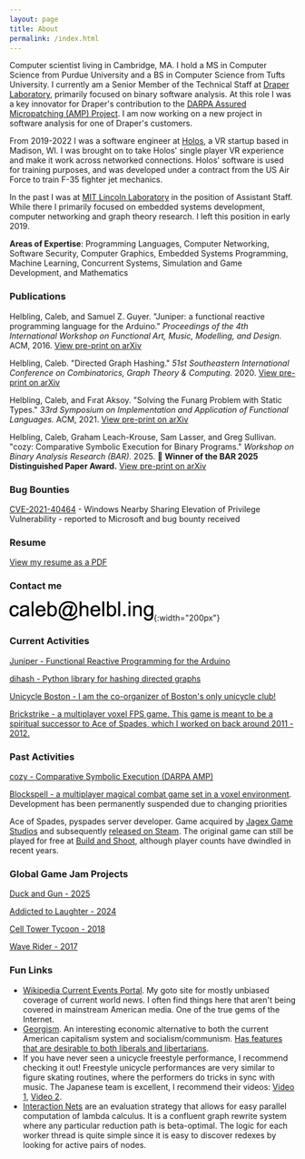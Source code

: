 ```yaml
---
layout: page
title: About
permalink: /index.html
---
```


Computer scientist living in Cambridge, MA. I hold a MS in Computer Science from Purdue University and a BS in Computer Science from Tufts University. I currently am a Senior Member of the Technical Staff at [Draper Laboratory](https://www.draper.com/), primarily focused on binary software analysis. At this role I was a key innovator for Draper's contribution to the [DARPA Assured Micropatching (AMP) Project](https://www.darpa.mil/program/assured-micropatching). I am now working on a new project in software analysis for one of Draper's customers.

From 2019-2022 I was a software engineer at [Holos](https://holos.io/), a VR startup based in Madison, WI. I was brought on to take Holos' single player VR experience and make it work across networked connections. Holos' software is used for training purposes, and was developed under a contract from the US Air Force to train F-35 fighter jet mechanics.

In the past I was at [MIT Lincoln Laboratory](https://www.ll.mit.edu/) in the position of Assistant Staff. While there I primarily focused on embedded systems development, computer networking and graph theory research. I left this position in early 2019.

**Areas of Expertise**: Programming Languages, Computer Networking, Software Security, Computer Graphics, Embedded Systems Programming, Machine Learning, Concurrent Systems, Simulation and Game Development, and Mathematics

### Publications

Helbling, Caleb, and Samuel Z. Guyer. "Juniper: a functional reactive programming language for the Arduino." *Proceedings of the 4th International Workshop on Functional Art, Music, Modelling, and Design.* ACM, 2016. [View pre-print on arXiv](https://arxiv.org/abs/1911.12932)

Helbling, Caleb. "Directed Graph Hashing." *51st Southeastern International Conference on Combinatorics, Graph Theory & Computing.* 2020. [View pre-print on arXiv](https://arxiv.org/abs/2002.06653)

Helbling, Caleb, and Fırat Aksoy. "Solving the Funarg Problem with Static Types." *33rd Symposium on Implementation and Application of Functional Languages.* ACM, 2021. [View pre-print on arXiv](https://arxiv.org/abs/2108.07389)

Helbling, Caleb, Graham Leach-Krouse, Sam Lasser, and Greg Sullivan. "cozy: Comparative Symbolic Execution for Binary Programs." *Workshop on Binary Analysis Research (BAR).* 2025. 🔴 **Winner of the BAR 2025 Distinguished Paper Award.** [View pre-print on arXiv](https://arxiv.org/abs/2504.00151)


### Bug Bounties

[CVE-2021-40464](https://msrc.microsoft.com/update-guide/vulnerability/CVE-2021-40464) - Windows Nearby Sharing Elevation of Privilege Vulnerability - reported to Microsoft and bug bounty received

### Resume

[View my resume as a PDF](resume.pdf)

### Contact me

![My Image](/images/e.png){:width="200px"}

### Current Activities

[Juniper - Functional Reactive Programming for the Arduino](http://www.juniper-lang.org/)

[dihash - Python library for hashing directed graphs](https://pypi.org/project/dihash/)

[Unicycle Boston - I am the co-organizer of Boston's only unicycle club!](https://unicycle.boston/)

[Brickstrike - a multiplayer voxel FPS game. This game is meant to be a spiritual successor to Ace of Spades, which I worked on back around 2011 - 2012.](https://www.brickstrike.com/)

### Past Activities

[cozy - Comparative Symbolic Execution (DARPA AMP)](https://github.com/draperlaboratory/cozy)

[Blockspell - a multiplayer magical combat game set in a voxel environment](http://www.blockspell.com/). Development has been permanently suspended due to changing priorities

Ace of Spades, pyspades server developer. Game acquired by [Jagex Game Studios](https://www.jagex.com/) and subsequently [released on Steam](https://store.steampowered.com/app/224540/Ace_of_Spades_Battle_Builder/). The original game can still be played for free at [Build and Shoot](https://www.buildandshoot.com/), although player counts have dwindled in recent years.

### Global Game Jam Projects

[Duck and Gun - 2025](https://globalgamejam.org/games/2025/duck-and-run-8)

[Addicted to Laughter - 2024](https://globalgamejam.org/games/2024/addicted-laughter-1)

[Cell Tower Tycoon - 2018](https://globalgamejam.org/2018/games/cell-tower-tycoon)

[Wave Rider - 2017](https://globalgamejam.org/2017/games/wave-rider-3)

### Fun Links

- [Wikipedia Current Events Portal](https://en.wikipedia.org/wiki/Portal:Current_events). My goto site for mostly unbiased coverage of current world news. I often find things here that aren't being covered in mainstream American media. One of the true gems of the Internet.
- [Georgism](https://en.wikipedia.org/wiki/Georgism). An interesting economic alternative to both the current American capitalism system and socialism/communism. [Has features that are desirable to both liberals and libertarians](https://www.youtube.com/watch?v=smi_iIoKybg).
- If you have never seen a unicycle freestyle performance, I recommend checking it out! Freestyle unicycle performances are very similar to figure skating routines, where the performers do tricks in sync with music. The Japanese team is excellent, I recommend their videos: [Video 1](https://www.youtube.com/watch?v=smi_iIoKybg), [Video 2](https://www.youtube.com/watch?v=xp5mDJMxLMQ).
- [Interaction Nets](https://en.wikipedia.org/wiki/Interaction_nets) are an evaluation strategy that allows for easy parallel computation of lambda calculus. It is a confluent graph rewrite system where any particular reduction path is beta-optimal. The logic for each worker thread is quite simple since it is easy to discover redexes by looking for active pairs of nodes.
